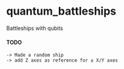 # quantum_battleships
Battleships with qubits

#### TODO
`-> Made a random ship`  
`-> add Z axes as reference for ± X/Y axes`
